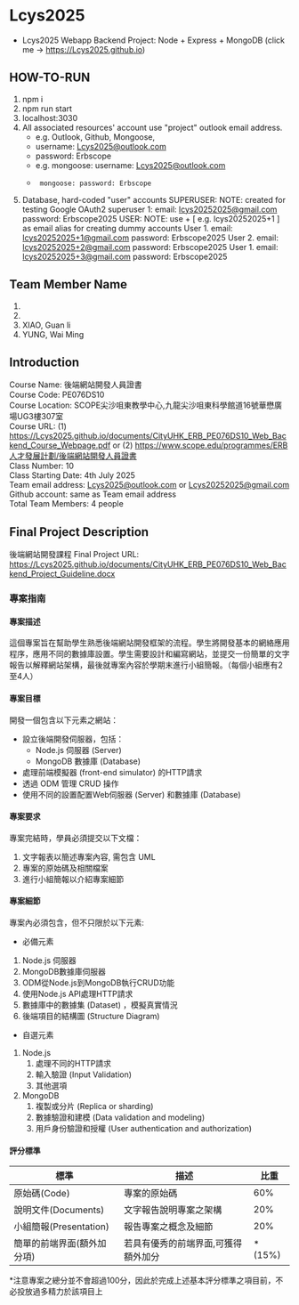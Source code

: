 # Lcys2025
- Lcys2025 Webapp Backend Project: Node + Express + MongoDB (click me -> https://Lcys2025.github.io)

## HOW-TO-RUN
1. npm i
2. npm run start
3. localhost:3030
4. All associated resources' account use "project" outlook email address.
   - e.g. Outlook, Github, Mongoose, 
   - username: Lcys2025@outlook.com
   - password: Erbscope
   - e.g. mongoose: username: Lcys2025@outlook.com
   -      mongoose: password: Erbscope
5. Database, hard-coded "user" accounts
   SUPERUSER:
   NOTE: created for testing Google OAuth2
   superuser 1: email: lcys20252025@gmail.com
                password: Erbscope2025
   USER:
   NOTE: use <email>+<num> [ e.g. lcys20252025+1 ] as email alias for creating dummy accounts
   User 1. email: lcys20252025+1@gmail.com
           password: Erbscope2025
   User 2. email: lcys20252025+2@gmail.com
           password: Erbscope2025
   User 1. email: lcys20252025+3@gmail.com
           password: Erbscope2025

## Team Member Name
1. 
2. 
3. XIAO, Guan li
4. YUNG, Wai Ming

## Introduction
Course Name: 後端網站開發人員證書   
Course Code: PE076DS10   
Course Location: SCOPE尖沙咀東教學中心,九龍尖沙咀東科學館道16號華懋廣場UG3樓307室   
Course URL: (1) https://Lcys2025.github.io/documents/CityUHK_ERB_PE076DS10_Web_Backend_Course_Webpage.pdf or (2) https://www.scope.edu/programmes/ERB人才發展計劃/後端網站開發人員證書   
Class Number: 10   
Class Starting Date: 4th July 2025   
Team email address: Lcys2025@outlook.com or Lcys20252025@gmail.com
Github account: same as Team email address   
Total Team Members: 4 people   

## Final Project Description
後端網站開發課程 
Final Project URL: https://Lcys2025.github.io/documents/CityUHK_ERB_PE076DS10_Web_Backend_Project_Guideline.docx

### 專案指南 
#### 專案描述
這個專案旨在幫助學生熟悉後端網站開發框架的流程。學生將開發基本的網絡應用程序，應用不同的數據庫設置。學生需要設計和編寫網站，並提交一份簡單的文字報告以解釋網站架構，最後就專案內容於學期末進行小組簡報。（每個小組應有2至4人） 

#### 專案目標 
開發一個包含以下元素之網站：  
- 設立後端開發伺服器，包括： 
  - Node.js 伺服器 (Server) 
  - MongoDB 數據庫 (Database) 
- 處理前端模擬器 (front-end simulator) 的HTTP請求 
- 透過 ODM 管理 CRUD 操作 
- 使用不同的設置配置Web伺服器 (Server) 和數據庫 (Database) 

#### 專案要求
專案完結時，學員必須提交以下文檔： 
1. 文字報表以簡述專案內容, 需包含 UML 
2. 專案的原始碼及相關檔案 
3. 進行小組簡報以介紹專案細節 

#### 專案細節
專案內必須包含，但不只限於以下元素:
- 必備元素
1. Node.js 伺服器 
2. MongoDB數據庫伺服器 
3. ODM從Node.js到MongoDB執行CRUD功能 
4. 使用Node.js API處理HTTP請求 
5. 數據庫中的數據集 (Dataset) ，模擬真實情況 
6. 後端項目的結構圖 (Structure Diagram) 
- 自選元素 
1. Node.js 
   1. 處理不同的HTTP請求
   2. 輸入驗證 (Input Validation)
   3. 其他選項 
2. MongoDB 
   1. 複製或分片 (Replica or sharding) 
   2. 數據驗證和建模 (Data validation and modeling) 
   3. 用戶身份驗證和授權 (User authentication and authorization) 

#### 評分標準
| 標準                       | 描述                                | 比重   |
| -------------------------- | ----------------------------------- | ------ |
| 原始碼(Code)               | 專案的原始碼                        | 60%    |
| 說明文件(Documents)        | 文字報告說明專案之架構              | 20%    |
| 小組簡報(Presentation)     | 報告專案之概念及細節                | 20%    |
| 簡單的前端界面(額外加分項) | 若具有優秀的前端界面,可獲得額外加分 | *(15%) |
*注意專案之總分並不會超過100分，因此於完成上述基本評分標準之項目前，不必投放過多精力於該項目上
